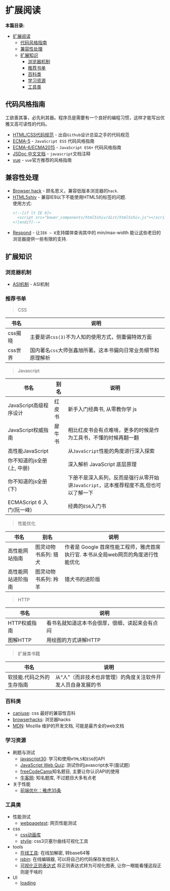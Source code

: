 # 扩展阅读

**本篇目录:**

- [扩展阅读](#%E6%89%A9%E5%B1%95%E9%98%85%E8%AF%BB)
  - [代码风格指南](#%E4%BB%A3%E7%A0%81%E9%A3%8E%E6%A0%BC%E6%8C%87%E5%8D%97)
  - [兼容性处理](#%E5%85%BC%E5%AE%B9%E6%80%A7%E5%A4%84%E7%90%86)
  - [扩展知识](#%E6%89%A9%E5%B1%95%E7%9F%A5%E8%AF%86)
    - [浏览器机制](#%E6%B5%8F%E8%A7%88%E5%99%A8%E6%9C%BA%E5%88%B6)
    - [推荐书单](#%E6%8E%A8%E8%8D%90%E4%B9%A6%E5%8D%95)
    - [百科类](#%E7%99%BE%E7%A7%91%E7%B1%BB)
    - [学习资源](#%E5%AD%A6%E4%B9%A0%E8%B5%84%E6%BA%90)
    - [工具类](#%E5%B7%A5%E5%85%B7%E7%B1%BB)

## 代码风格指南

工欲善其事，必先利其器。程序员是需要有一个良好的编程习惯，这样才能写出优雅又高可读性的代码。

- [HTML/CSS代码规范](http://codeguide.bootcss.com) - 出自`Github`设计总监之手的代码规范
- [ECMA-5](./guide/ECMA-5) - `JavaScript ES5` 代码风格指南  
- [ECMA-6/ECMA2015](./guide/ECMA-6) - `JavaScript ES6+` 代码风格指南
- [JSDoc 中文文档](http://www.css88.com/doc/jsdoc/) - `javascript`文档注释
- [vue](https://cn.vuejs.org/v2/style-guide/) - `vue`官方推荐的风格指南

## 兼容性处理

- [Browser hack](http://browserhacks.com/) - 顾名思义，兼容低版本浏览器的`hack`.
- [HTML5shiv](https://github.com/aFarkas/html5shiv) - 兼容IE9以下不能使用HTML5的标签的问题.  
  使用方式:
    ``` html
    <!--[if lt IE 9]>
      <script src="bower_components/html5shiv/dist/html5shiv.js"></script>
    <![endif]-->
    ```
- [Respond](https://github.com/scottjehl/Respond) - 让`IE6 ~ 8`支持媒体查询其中的 min/max-width 能让这些老旧的浏览器提供一些有限的支持.

## 扩展知识

### 浏览器机制

- [ASI机制](https://segmentfault.com/a/1190000004548664) - ASI机制

### 推荐书单

> CSS

| 书名    | 说明                                                           |
| ------- | -------------------------------------------------------------- |
| css揭晓 | 主要是讲`css(3)`不为人知的使用方式，侧重偏特效方面            |
| css世界 | 国内著名`css`大师张鑫旭所著。这本书偏向日常业务细节和原理解析 |

> Javascript

| 书名                       | 别名    | 说明                                                                                   |
| -------------------------- | ------- | -------------------------------------------------------------------------------------- |
| JavaScript高级程序设计     | 红皮书 | 新手入门经典书, 从零教你学 js                                                         |
| JavaScript权威指南         | 犀牛书  | 相比红皮书会有点难啃，更多的时候是作为工具书，不懂的时候再翻一翻                       |
| 高性能JavaScript           |         | 从`JavaScript`性能的角度进行深入探索                                                |
| 你不知道的js全册(上, 中册) |         | 深入解析 JavaScript 底层原理                                                          |
| 你不知道的js全册(下)       |         | 下册不是深入系列，反而是强行从零开始讲`JavaScript`，这本推荐程度不高,但也可以了解一下 |
| ECMAScript 6 入门(阮一峰)  |         | 经典的`ES6`入门书                                                                      |

> 性能优化

| 书名               | 别名                 | 说明                                                                              |
| ------------------ | -------------------- | --------------------------------------------------------------------------------- |
| 高性能网站指南     | 图灵动物书系列: 猎犬 | 作者是 Google 首席性能工程师，雅虎首席执行官. 本书从全局web网页的角度进行性能优化 |
| 高性能网站进阶指南 | 图灵动物书系列: 羚羊 | 猎犬书的进阶版                                                                    |

> HTTP

| 书名         | 说明                                            |
| ------------ | ----------------------------------------------- |
| HTTP权威指南 | 看书名就知道这本书会很厚，很细，读起来会有点闷 |
| 图解HTTP     | 用绘图的方式讲解HTTP                            |

> 扩展类书籍

| 书名                      | 说明                                                           |
| ------------------------- | -------------------------------------------------------------- |
| 软技能.代码之外的生存指南 | 从“人”（而非技术也非管理）的角度关注软件开发人员自身发展的书 |

### 百科类

- [caniuse](https://caniuse.com/): css 最好的兼容性百科
- [browserhacks](http://browserhacks.com/): 浏览器hacks
- [MDN](https://developer.mozilla.org/zh-CN/): Mozilla 维护的开发文档, 可能是最齐全的web文档

### 学习资源

- 刷题与测试
  - [javascript30](https://javascript30.com/): 学习和使用`HTML5`和`ES6`的API
  - [JavaScript Web Quiz](http://davidshariff.com/js-quiz/#): 测试你的javascript水平(面试题)
  - [freeCodeCamp](https://freecodecamp.cn/home)知名题目, 主要让你认识API的使用
  - [牛客网](https://www.nowcoder.com/): 知名题库, 不过题目大多有点老
- 关于性能
  - [前端优化：雅虎35条](http://blog.csdn.net/magneto7/article/details/53140269)

### 工具类

- 性能测试
  - [webpagetest](www.webpagetest.org): 网页性能测试
- css
  - [css动画库](http://elrumordelaluz.github.io/csshake/)
  - [stylie](http://jeremyckahn.github.io/stylie/): css3贝塞尔曲线可视化工具
- tools
  - [在线工具](http://tool.oschina.net/encrypt?type=3): 在线加解密, 转base64等
  - [jsbin](http://jsbin.com/?js,console,output): 在线编辑器, 可以将自己的代码保存发给别人
  - [可视化正则表达式](https://regexper.com/) 将正则表达式转为可视化图表, 让你一眼能看懂这段正则是干啥的
- UI
  - [loading](https://loading.io/)
